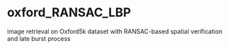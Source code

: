 # oxford_RANSAC_LBP
image retrieval on Oxford5k dataset with RANSAC-based spatial verification and late burst process
